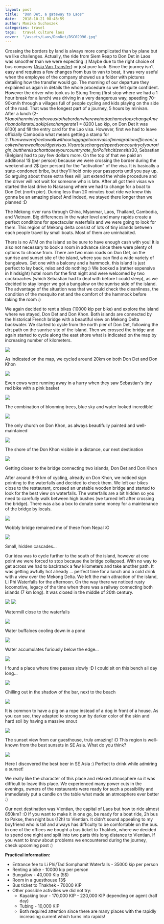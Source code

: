 ```yaml
---
layout: post
title:  "Don Det, a gateway to Laos"
date:   2018-10-21 08:43:59
author: Monika Suchoszek
categories: travel
tags:	travel culture laos
cover:  "/assets/Laos/DonDet/DSC02996.jpg"
---
```


Crossing the borders by land is always more complicated than by plane but we like challenges. Actually, the ride 
from Siem Reap to Don Det in Laos was smoother than we were expecting :) Maybe due to the right choice of bus 
company (<a href="http://asiavantransfer.com/">Asia Van Transfer</a>) or just pure luck. Since the journey 
isn't easy and requires a few changes from bus to van to boat, it was very useful when the employee of the 
company showed us a folder with pictures detailing how the transfer would go. The morning of our departure they 
explained us again in details the whole procedure so we felt quite confident. However the driver who took us 
to Stung Treng (first stop where we had a 1 hour break for a lunch) was driving in a very dangerous way, speeding 
70-90km/h through a villages full of people cycling and kids playing on the side of the road. That was the longest 
part of a journey, 5 hours by minivan. After a lunch (2-5$) another minivan drove us to the border where we had a 
chance to exchange American dollars to Lao kip (exchange rate 1$ = 8200 Lao kip, on Don Det it was 8100) and fill 
the entry card for the Lao visa. However, first we had to leave officially Cambodia what means getting a stamp for 
2$. Then we were free to walk with our luggage to arrivals of immigration office on Lao site where we all could get 
visas. Visa rates change depends on country of your origin, but there is a chart to see your country rate, for 
Polish citizens it is 30$, Sebastian (Belgian) had to pay few dollars more. On the top of that we paid an additional 
1$ (per person) because we were crossing the border during the weekend and 2$ (per person) for the "activation" of 
the visa. It is basically a state-condoned bribe, but they'll hold onto your passports until you pay up. So arguing 
about those extra fees will just extend the whole procedure and the driver will not wait for someone who is late. 
After all got their visas we started the last drive to Nakasong where we had to change for a boat to Don Det (north 
pier). During less than 20 minutes boat ride we knew this gonna be an amazing place! And indeed, we stayed there 
longer than we planned :D

The Mekong river runs through China, Myanmar, Laos, Thailand, Cambodia, and Vietnam. Big differences in the water 
level and many rapids create a perfect conditions for spectacular waterfalls and we were going to look for them. 
This region of Mekong delta consist of lots of tiny islands between each people travel by small boats. Most of 
them are uninhabited.

There is no ATM on the island so be sure to have enough cash with you! It is also not necessary to book a room 
in advance since there were plenty of options to choose from. There are two main roads on Don Det, on the sunrise 
and sunset site of the island, where you can find a wide variety of bungalows. Get one with a balcony and a hammock, 
this island is just perfect to lay back, relax and do nothing :) We booked a (rather expensive in hindsight) hotel 
room for the first night and were welcomed by two cockroaches (which Sebastian had to deal with before I could 
sleep),&nbsp;as we decided to stay longer we got a bungalow on the sunrise side of the island. The advantage of the 
situation was that we could check the&nbsp;cleanliness, the condition of the mosquito net and the comfort of the 
hammock before taking the room :)

We again decided to rent a bikes (10000 kip per bike) and explore the island where we stayed, Don Det and 
Don Khon. Both islands are connected by the historical French bridge with a beautiful view on Mekong Delta 
backwater. We started to cycle from the north pier of Don Det, following the dirt path on the sunrise site of 
the island. Then we crossed the bridge and again started to cycle along the east shore what is indicated on the 
map by increasing number of kilometers.

<img src="/assets/Laos/DonDet/Map-of-DonDet.jpg">
<p class="caption">As indicated on the map, we cycled around 20km on both Don Det and Don Khon</p>
<img src="/assets/Laos/DonDet/DSC02989.jpg">
<p class="caption">Even cows were running away in a hurry when they saw Sebastian's tiny red bike with a pink basket</p>
<img src="/assets/Laos/DonDet/DSC02996.jpg">
<p class="caption">The combination of blooming trees, blue sky and water looked incredible!</p>
<img src="/assets/Laos/DonDet/DSC03020.jpg">
<p class="caption">The only church on Don Khon, as always beautifully painted and well-maintained</p>
<img src="/assets/Laos/DonDet/DSC03003.jpg">
<p class="caption">The shore of the Don Khon visible in a distance, our next destination</p>
<img src="/assets/Laos/DonDet/most.jpg">
<p class="caption">Getting closer to the bridge connecting two islands, Don Det and Don Khon</p>

After around 8-9 km of cycling, already on Don Khon, we noticed sign pointing to the waterfalls and decided to 
check them. We left our bikes close to the restaurant, crossed an unstable wooden bridge and started to look for 
the best view on waterfalls. The waterfalls are a bit hidden so you need to carefully walk between high bushes 
(we turned left after crossing the bridge). There was also a box to donate some money for a maintenance of the 
bridge by locals.

<img src="/assets/Laos/DonDet/DSC03033.jpg" />
<p class="caption">Wobbly bridge remained me of these from Nepal :O</p>
<img src="/assets/Laos/DonDet/DSC03029.jpg" />
<p class="caption">Small, hidden cascades...</p>

Our idea was to cycle further to the south of the island, however at one point we were forced to stop because the 
bridge collapsed. With no way to get across we had to backtrack a few kilometers and take another path. It was 
getting awfully hot already ... perfect time for a lunch and a cold drink with a view over the Mekong Delta. We 
left the main attraction of the island, Li Phi Waterfalls for the afternoon. On the way there we noticed rusty 
locomotive, legacy of the time when there was a railway connecting both islands (7 km long). It was closed in the
middle of 20th century.

<img src="/assets/Laos/DonDet/IMG_20180408_125016225.jpg">
<img src="/assets/Laos/DonDet/DSC03054.jpg">
<p class="caption">Watermill close to the waterfalls</p>
<img src="/assets/Laos/DonDet/DSC03070.jpg">
<p class="caption">Water buffaloes cooling down in a pond</p>
<img src="/assets/Laos/DonDet/DSC03074.jpg">
<p class="caption">Water accumulates furiously below the edge...</p>
<img src="/assets/Laos/DonDet/IMG_20180408_134204158.jpg">
<p class="caption">I found a place where time passes slowly :D I could sit on this bench all day long...</p>
<img src="/assets/Laos/DonDet/IMG_20180408_140729160.jpg">
<p class="caption">Chilling out in the shadow of the bar, next to the beach</p>
<img src="/assets/Laos/DonDet/DSC03103.jpg">
<p class="caption">It is common to have a pig on a rope instead of a dog in front of a house. As you can see, 
they adapted to strong sun by darker color of the skin and hard soil by having a massive snout</p>
<img src="/assets/Laos/DonDet/DSC03089.jpg">
<p class="caption">The sunset view from our guesthouse, truly amazing! :D This region is well-known from the best 
sunsets in SE Asia. What do you think?</p>
<img src="/assets/Laos/DonDet/IMG_20180409_184526029.jpg">
<p class="caption">Here I discovered the best beer in SE Asia :) Perfect to drink while admiring a sunset!</p>

We really like the character of this place and relaxed atmosphere so it was difficult to leave this place. We 
experienced many power cuts in the evenings, owners of the restaurants were ready for such a possibility and 
immediately put a candle on the table what made an atmosphere ever better :)

Our next destination was Vientian, the capital of Laos but how to ride almost 850km? :O If you want to make it in 
one go, be ready for a boat ride, 2h bus to Pakse, then night bus (12h) to Vientian. It didn't sound appealing to 
my boyfriend who is tall and always has difficulty to be comfortable on the bus. In one of the offices we bought 
a bus ticket to Thakhek, where we decided to spend one night and split into two parts this long distance to Vientian. If you want to know about problems we encountered during the journey, check upcoming post :)


__Practical information:__

  * Entrance fee to Li Phi/Tad Somphamit Waterfalls - 35000 kip per person
  * Renting a bike - 10000 kip per person
  * Bungalow - 40,000 Kip (5$)
  * Room in a guesthouse 13$
  * Bus ticket to Thakhek - 70000 KIP
  * Other possible activities we did not try:
    * Kayaking tour - 170,000 KIP - 220,000 KIP depending on agent (half day)
    * Tubing - 10,000 KIP
    * Both required attention since there are many places with the rapidly increasing current which turns into rapids!
